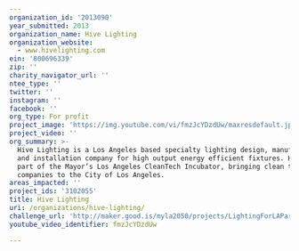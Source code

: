 ```yaml
---
organization_id: '2013090'
year_submitted: 2013
organization_name: Hive Lighting
organization_website:
  - www.hivelighting.com
ein: '800696339'
zip: ''
charity_navigator_url: ''
ntee_type: ''
twitter: ''
instagram: ''
facebook: ''
org_type: For profit
project_image: 'https://img.youtube.com/vi/fmzJcYDzdUw/maxresdefault.jpg'
project_video: ''
org_summary: >-
  Hive Lighting is a Los Angeles based specialty lighting design, manufacturing
  and installation company for high output energy efficient fixtures. Hive is
  part of the Mayor’s Los Angeles CleanTech Incubator, bringing clean technology
  companies to the City of Los Angeles.
areas_impacted: ''
project_ids: '3102055'
title: Hive Lighting
uri: /organizations/hive-lighting/
challenge_url: 'http://maker.good.is/myla2050/projects/LightingForLAParks.html'
youtube_video_identifier: fmzJcYDzdUw

---
```


